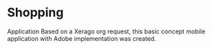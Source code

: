 # Shopping
Application
Based on a Xerago org request, this basic concept mobile application with Adobe implementation was created.
